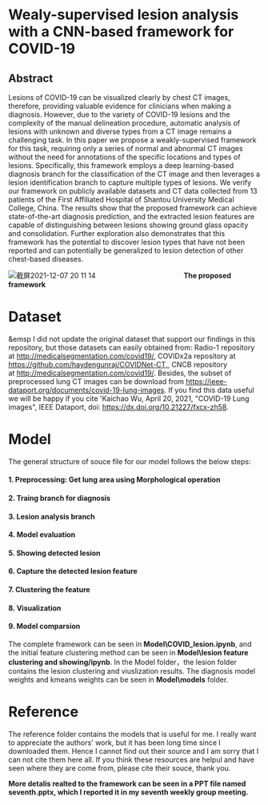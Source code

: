 # Wealy-supervised lesion analysis with a CNN-based framework for COVID-19

## Abstract
Lesions of COVID-19 can be visualized clearly by chest CT images, therefore, providing valuable evidence for clinicians when making a diagnosis. However, due to the variety of COVID-19 lesions and the complexity of the manual delineation procedure, automatic analysis of lesions with unknown and diverse types from a CT image remains a challenging task. In this paper we propose a weakly-supervised framework for this task, requiring only a series of normal and abnormal CT images without the need for annotations of the specific locations and types of lesions. Specifically, this framework employs a deep learning-based diagnosis branch for the classification of the CT image and then leverages a lesion identification branch to capture multiple types of lesions. We verify our framework on publicly available datasets and CT data collected from 13 patients of the First Affiliated Hospital of Shantou University Medical College, China. The results show that the proposed framework can achieve state-of-the-art diagnosis prediction, and the extracted lesion features are capable of distinguishing between lesions showing ground glass opacity and consolidation. Further exploration also demonstrates that this framework has the potential to discover lesion types that have not been reported and can potentially be generalized to lesion detection of other chest-based diseases.


	


![截屏2021-12-07 20 11 14](https://user-images.githubusercontent.com/61356011/145026947-c8f8693a-7b92-4e0c-bad7-ca55aa7fbef0.png)
	&emsp;&emsp;&emsp;&emsp;&emsp;&emsp;&emsp;&emsp;&emsp;&emsp;&emsp;&emsp; **The proposed framework**

# Dataset 
 &emsp I did not update the original dataset that support our findings in this repository, but those datasets can easily obtained from: Radio-1 repository at http://medicalsegmentation.com/covid19/, COVIDx2a repository at https://github.com/haydengunraj/COVIDNet-CT,  CNCB repository at http://medicalsegmentation.com/covid19/. Besides, the subset of preprocessed lung CT images can be download from https://ieee-dataport.org/documents/covid-19-lung-images. If you find this data useful we will be happy if you cite 'Kaichao Wu, April 20, 2021, "COVID-19 Lung images", IEEE Dataport, doi: https://dx.doi.org/10.21227/fxcx-zh58.
 
# Model
The general structure of souce file for our model follows the below steps: 
#### 1. Preprocessing: Get lung area using Morphological operation
#### 2. Traing branch for diagnosis
#### 3. Lesion analysis branch
#### 4. Model evaluation
#### 5. Showing detected lesion
#### 6. Capture the detected lesion feature 
#### 7. Clustering the feature 
#### 8. Visualization
#### 9. Model comparsion
The complete framework can be seen in **Model\COVID_lesion.ipynb**, and the initial feature clustering method can be seen in **Model\lesion feature clustering and showing/ipynb**. In the Model folder，the lesion folder contains the lesion clustering and viuslization results. The diagnosis model weights and kmeans weights can be seen in 
**Model\models** folder.

# Reference
The reference folder contains the models that is useful for me. I really want to appreciate the authors' work, but it has been long time since I downloaded them. Hence I cannot find out their source and I am sorry that I can not cite them here all. If you think these resources are helpul and have seen where they are come from, please cite their souce, thank you.

**More detalis realted to the framework can be seen in a PPT file named seventh.pptx, which I reported it in my seventh weekly group meeting.**
